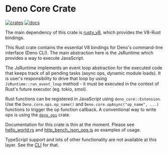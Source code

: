 # Deno Core Crate

[![crates](https://img.shields.io/crates/v/deno_core.svg)](https://crates.io/crates/deno_core)
[![docs](https://docs.rs/deno_core/badge.svg)](https://docs.rs/deno_core)

The main dependency of this crate is
[rusty_v8](https://github.com/denoland/rusty_v8), which provides the V8-Rust
bindings.

This Rust crate contains the essential V8 bindings for Deno's command-line
interface (Deno CLI). The main abstraction here is the JsRuntime which provides
a way to execute JavaScript.

The JsRuntime implements an event loop abstraction for the executed code that
keeps track of all pending tasks (async ops, dynamic module loads). It is user's
responsibility to drive that loop by using `JsRuntime::run_event_loop` method -
it must be executed in the context of Rust's future executor (eg. tokio, smol).

Rust functions can be registered in JavaScript using `deno_core::Extension`. Use
the `Deno.core.ops.op_name()` and `Deno.core.opAsync("op_name", ...)` functions
to trigger the op function callback. A conventional way to write ops is using
the [`deno_ops`](https://github.com/denoland/deno/blob/main/ops) crate.

Documentation for this crate is thin at the moment. Please see
[hello_world.rs](https://github.com/denoland/deno/blob/main/core/examples/hello_world.rs)
and
[http_bench_json_ops.js](https://github.com/denoland/deno/blob/main/core/examples/http_bench_json_ops/http_bench_json_ops.js)
as examples of usage.

TypeScript support and lots of other functionality are not available at this
layer. See the [CLI](https://github.com/denoland/deno/tree/main/cli) for that.
